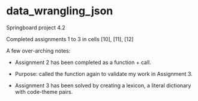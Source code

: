 # data_wrangling_json
Springboard project 4.2

Completed assignments 1 to 3 in cells [10], [11], [12]

A few over-arching notes:
* Assignment 2 has been completed as a function + call. 
* Purpose: called the function again to validate my work in Assignment 3.

* Assignment 3 has been solved by creating a lexicon, a literal dictionary with code-theme pairs.
